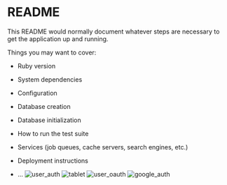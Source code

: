 # README

This README would normally document whatever steps are necessary to get the
application up and running.

Things you may want to cover:

* Ruby version

* System dependencies

* Configuration

* Database creation

* Database initialization

* How to run the test suite

* Services (job queues, cache servers, search engines, etc.)

* Deployment instructions

* ...
![](https://image-strage.s3-ap-northeast-1.amazonaws.com/user_auth.png "user_auth")
![](https://image-strage.s3-ap-northeast-1.amazonaws.com/tablet.png "tablet")
![](https://image-strage.s3-ap-northeast-1.amazonaws.com/user_oauth.png "user_oauth")
![](https://image-strage.s3-ap-northeast-1.amazonaws.com/auth_google.png "google_auth")
